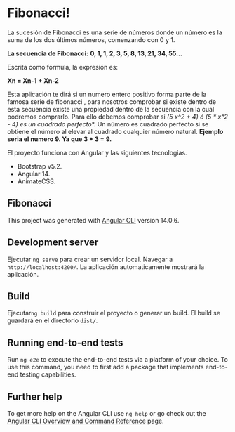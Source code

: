 # Fibonacci!
La sucesión de Fibonacci es una serie de números donde un número es la suma de los dos últimos números, comenzando con 0 y 1.

**La secuencia de Fibonacci:** **0, 1, 1, 2, 3, 5, 8, 13, 21, 34, 55…**

Escrita como fórmula, la expresión es:

**Xn = Xn-1  + Xn-2**

Esta aplicación te dirá si un numero entero positivo forma parte de la famosa serie de fibonacci , para nosotros comprobar si existe dentro de esta secuencia existe una propiedad dentro de la secuencia con la cual podremos comprarlo. Para ello debemos comprobar si **(5* x^2 + 4) ó (5 * x^2 - 4) es un cuadrado perfecto**. Un número es cuadrado perfecto si se obtiene el número al elevar al cuadrado cualquier número natural. **Ejemplo seria el numero 9. Ya que 3 * 3 = 9.**

El proyecto funciona con Angular y las siguientes tecnologias.

 - Bootstrap v5.2.
 - Angular 14.
 - AnimateCSS.
 
 ## Fibonacci


This project was generated with [Angular CLI](https://github.com/angular/angular-cli) version 14.0.6.

##  Development server

Ejecutar `ng serve` para crear un servidor local. Navegar a `http://localhost:4200/`. La aplicación automaticamente mostrará la aplicación.

##  Build

Ejecutar`ng build` para construir el proyecto o generar un build. El build se guardará en el directorio `dist/`.


##  Running end-to-end tests

Run `ng e2e` to execute the end-to-end tests via a platform of your choice. To use this command, you need to first add a package that implements end-to-end testing capabilities.

##  Further help

To get more help on the Angular CLI use `ng help` or go check out the [Angular CLI Overview and Command Reference](https://angular.io/cli) page.
